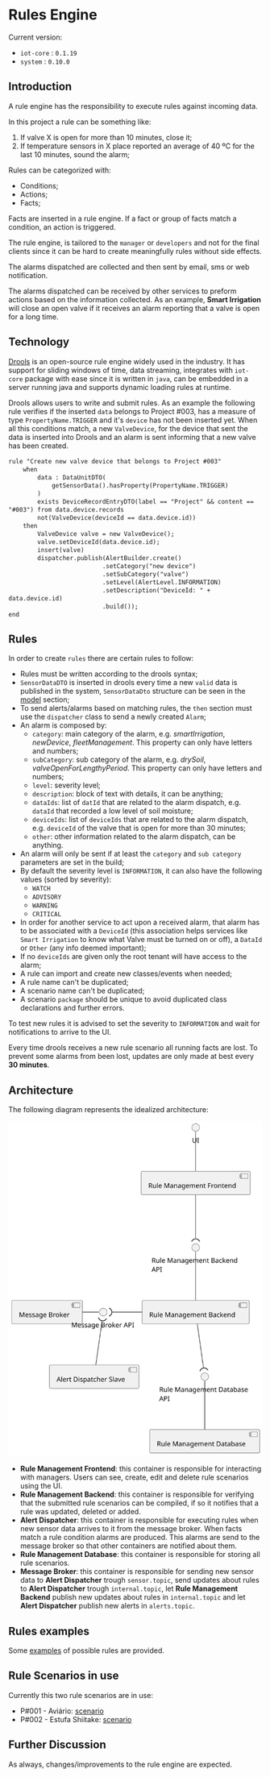 # Rules Engine

Current version:

- `iot-core` : `0.1.19`
- `system` : `0.10.0`

## Introduction

A rule engine has the responsibility to execute rules against incoming data.

In this project a rule can be something like:

1. If valve X is open for more than 10 minutes, close it;
2. If temperature sensors in X place reported an average of 40 ºC for the last 10 minutes, sound the alarm;

Rules can be categorized with:

- Conditions;
- Actions;
- Facts;

Facts are inserted in a rule engine.
If a fact or group of facts match a condition, an action is triggered.

The rule engine, is tailored to the `manager` or `developers` and not for the final clients since it can be hard to create meaningfully rules without side effects.

The alarms dispatched are collected and then sent by email, sms or web notification.

The alarms dispatched can be received by other services to preform actions based on the information collected. As an example, **Smart Irrigation** will close an open valve if it receives an alarm reporting that a valve is open for a long time.

## Technology

[Drools](https://www.drools.org/) is an open-source rule engine widely used in the industry. It has support for sliding windows of time, data streaming, integrates with `iot-core` package with ease since it is written in `java`, can be embedded in a server running java and supports dynamic loading rules at runtime.

Drools allows users to write and submit rules. As an example the following rule verifies if the inserted `data` belongs to Project #003, has a measure of type `PropertyName.TRIGGER` and it's `device` has not been inserted yet. When all this conditions match, a new `ValveDevice`, for the device that sent the data is inserted into Drools and an alarm is sent informing that a new valve has been created.

``` drl
rule "Create new valve device that belongs to Project #003"
    when
        data : DataUnitDTO(
            getSensorData().hasProperty(PropertyName.TRIGGER)
        )
        exists DeviceRecordEntryDTO(label == "Project" && content == "#003") from data.device.records
        not(ValveDevice(deviceId == data.device.id))
    then
        ValveDevice valve = new ValveDevice();
        valve.setDeviceId(data.device.id);
        insert(valve)
        dispatcher.publish(AlertBuilder.create()
                          .setCategory("new device")
                          .setSubCategory("valve")
                          .setLevel(AlertLevel.INFORMATION)
                          .setDescription("DeviceId: " + data.device.id)
                          .build());
end
```

## Rules

In order to create `rules` there are certain rules to follow:

- Rules must be written according to the drools syntax;
- `SensorDataDTO` is inserted in drools every time a new `valid` data is published in the system, `SensorDataDto` structure can be seen in the [model](../model/README.md) section;
- To send alerts/alarms based on matching rules, the `then` section must use the `dispatcher` class to send a newly created `Alarm`;
- An alarm is composed by:
  - `category`: main category of the alarm, e.g. _smartIrrigation_, _newDevice_, _fleetManagement_. This property can only have letters and numbers;
  - `subCategory`: sub category of the alarm, e.g. _drySoil_, _valveOpenForLengthyPeriod_. This property can only have letters and numbers;
  - `level`: severity level;
  - `description`: block of text with details, it can be anything;
  - `dataIds`: list of `datId` that are related to the alarm dispatch, e.g. `dataId` that recorded a low level of soil moisture;
  - `deviceIds`: list of `deviceIds` that are related to the alarm dispatch, e.g. `deviceId` of the valve that is open for more than 30 minutes;
  - `other`: other information related to the alarm dispatch, can be anything.
- An alarm will only be sent if at least the `category` and `sub category` parameters are set in the build;
- By default the severity level is `INFORMATION`, it can also have the following values (sorted by severity):
  - `WATCH`
  - `ADVISORY`
  - `WARNING`
  - `CRITICAL`
- In order for another service to act upon a received alarm, that alarm has to be associated with a `DeviceId` (this association helps services like `Smart Irrigation` to know what Valve must be turned on or off), a `DataId` or `Other` (any info deemed important);
- If no `deviceIds` are given only the root tenant will have access to the alarm;
- A rule can import and create new classes/events when needed;
- A rule name can't be duplicated;
- A scenario name can't be duplicated;
- A scenario `package` should be unique to avoid duplicated class declarations and further errors.

To test new rules it is advised to set the severity to `INFORMATION` and wait for notifications to arrive to the UI.

Every time drools receives a new rule scenario all running facts are lost. To prevent some alarms from been lost, updates are only made at best every **30 minutes**.

## Architecture

The following diagram represents the idealized architecture:

![logical-level2](diagrams/logical-view-level2.svg)

- **Rule Management Frontend**: this container is responsible for interacting with managers. Users can see, create, edit and delete rule scenarios using the UI.
- **Rule Management Backend**: this container is responsible for verifying that the submitted rule scenarios can be compiled, if so it notifies that a rule was updated, deleted or added.
- **Alert Dispatcher**: this container is responsible for executing rules when new sensor data arrives to it from the message broker. When facts match a rule condition alarms are produced. This alarms are send to the message broker so that other containers are notified about them.
- **Rule Management Database**: this container is responsible for storing all rule scenarios.
- **Message Broker**: this container is responsible for sending new sensor data to **Alert Dispatcher** trough `sensor.topic`, send updates about rules to **Alert Dispatcher** trough `internal.topic`, let **Rule Management Backend** publish new updates about rules in `internal.topic` and let **Alert Dispatcher** publish new alerts in `alerts.topic`.

## Rules examples

Some [examples](assets) of possible rules are provided.

## Rule Scenarios in use

Currently this two rule scenarios are in use:

- P#001 - Aviário: [scenario](assets/Project#001/scenario.drl)
- P#002 - Estufa Shiitake: [scenario](assets/Project#002/scenario.drl)

## Further Discussion

As always, changes/improvements to the rule engine are expected.
